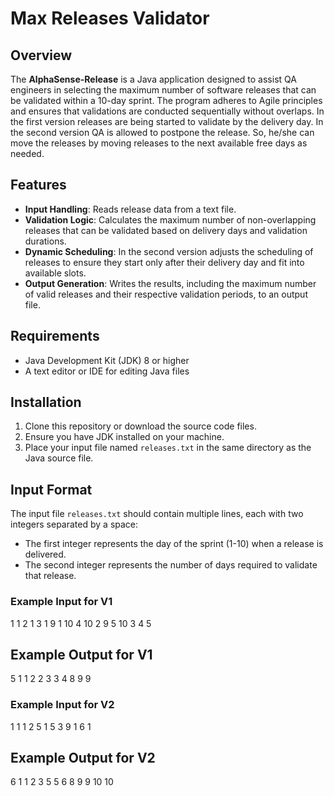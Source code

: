 # Max Releases Validator

## Overview

The **AlphaSense-Release** is a Java application designed to assist QA engineers in selecting the maximum number of software releases that can be validated within a 10-day sprint. 
The program adheres to Agile principles and ensures that validations are conducted sequentially without overlaps. In the first version releases are being started to validate by the delivery day.
In the second version QA is allowed to postpone the release. So, he/she can move the releases by moving releases to the next available free days as needed.

## Features

- **Input Handling**: Reads release data from a text file.
- **Validation Logic**: Calculates the maximum number of non-overlapping releases that can be validated based on delivery days and validation durations.
- **Dynamic Scheduling**: In the second version adjusts the scheduling of releases to ensure they start only after their delivery day and fit into available slots.
- **Output Generation**: Writes the results, including the maximum number of valid releases and their respective validation periods, to an output file.

## Requirements

- Java Development Kit (JDK) 8 or higher
- A text editor or IDE for editing Java files

## Installation

1. Clone this repository or download the source code files.
2. Ensure you have JDK installed on your machine.
3. Place your input file named `releases.txt` in the same directory as the Java source file.

## Input Format

The input file `releases.txt` should contain multiple lines, each with two integers separated by a space:
- The first integer represents the day of the sprint (1-10) when a release is delivered.
- The second integer represents the number of days required to validate that release.

### Example Input for V1
1 1
2 1
3 1
9 1
10 4
10 2
9 5
10 3
4 5

## Example Output for V1
5
1 1
2 2
3 3
4 8
9 9


### Example Input for V2

1 1
1 2
5 1
5 3
9 1
6 1

## Example Output for V2
6
1 1
2 3
5 5
6 8
9 9
10 10